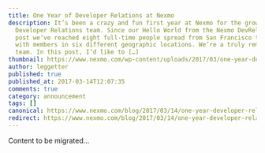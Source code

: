 ```yaml
---
title: One Year of Developer Relations at Nexmo
description: It’s been a crazy and fun first year at Nexmo for the growing
  Developer Relations team. Since our Hello World from the Nexmo DevRel Team
  post we’ve reached eight full-time people spread from San Francisco to London,
  with members in six different geographic locations. We’re a truly remote-first
  team. In this post, I’d like to […]
thumbnail: https://www.nexmo.com/wp-content/uploads/2017/03/one-year-devrel-stats-nexmo.jpg
author: leggetter
published: true
published_at: 2017-03-14T12:07:35
comments: true
category: announcement
tags: []
canonical: https://www.nexmo.com/blog/2017/03/14/one-year-developer-relations-nexmo-dr
redirect: https://www.nexmo.com/blog/2017/03/14/one-year-developer-relations-nexmo-dr
---
```

Content to be migrated...